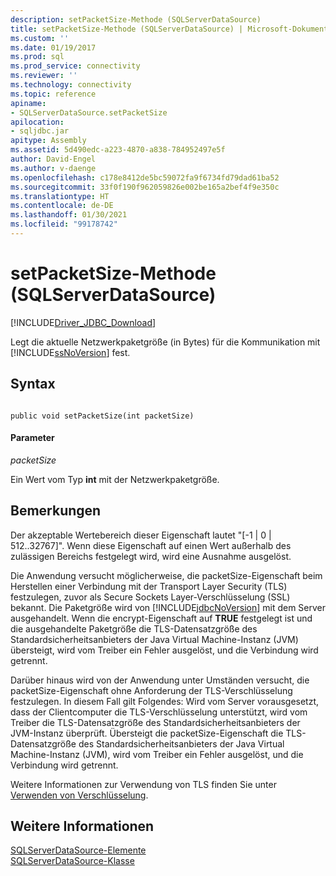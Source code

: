 ```yaml
---
description: setPacketSize-Methode (SQLServerDataSource)
title: setPacketSize-Methode (SQLServerDataSource) | Microsoft-Dokumentation
ms.custom: ''
ms.date: 01/19/2017
ms.prod: sql
ms.prod_service: connectivity
ms.reviewer: ''
ms.technology: connectivity
ms.topic: reference
apiname:
- SQLServerDataSource.setPacketSize
apilocation:
- sqljdbc.jar
apitype: Assembly
ms.assetid: 5d490edc-a223-4870-a838-784952497e5f
author: David-Engel
ms.author: v-daenge
ms.openlocfilehash: c178e8412de5bc59072fa9f6734fd79dad61ba52
ms.sourcegitcommit: 33f0f190f962059826e002be165a2bef4f9e350c
ms.translationtype: HT
ms.contentlocale: de-DE
ms.lasthandoff: 01/30/2021
ms.locfileid: "99178742"
---
```

# <a name="setpacketsize-method-sqlserverdatasource"></a>setPacketSize-Methode (SQLServerDataSource)
[!INCLUDE[Driver_JDBC_Download](../../../includes/driver_jdbc_download.md)]

  Legt die aktuelle Netzwerkpaketgröße (in Bytes) für die Kommunikation mit [!INCLUDE[ssNoVersion](../../../includes/ssnoversion-md.md)] fest.  
  
## <a name="syntax"></a>Syntax  
  
```  
  
public void setPacketSize(int packetSize)  
```  
  
#### <a name="parameters"></a>Parameter  
 *packetSize*  
  
 Ein Wert vom Typ **int** mit der Netzwerkpaketgröße.  
  
## <a name="remarks"></a>Bemerkungen  
 Der akzeptable Wertebereich dieser Eigenschaft lautet "[-1 | 0 | 512..32767]". Wenn diese Eigenschaft auf einen Wert außerhalb des zulässigen Bereichs festgelegt wird, wird eine Ausnahme ausgelöst.  
  
 Die Anwendung versucht möglicherweise, die packetSize-Eigenschaft beim Herstellen einer Verbindung mit der Transport Layer Security (TLS) festzulegen, zuvor als Secure Sockets Layer-Verschlüsselung (SSL) bekannt. Die Paketgröße wird von [!INCLUDE[jdbcNoVersion](../../../includes/jdbcnoversion_md.md)] mit dem Server ausgehandelt. Wenn die encrypt-Eigenschaft auf **TRUE** festgelegt ist und die ausgehandelte Paketgröße die TLS-Datensatzgröße des Standardsicherheitsanbieters der Java Virtual Machine-Instanz (JVM) übersteigt, wird vom Treiber ein Fehler ausgelöst, und die Verbindung wird getrennt.  
  
 Darüber hinaus wird von der Anwendung unter Umständen versucht, die packetSize-Eigenschaft ohne Anforderung der TLS-Verschlüsselung festzulegen. In diesem Fall gilt Folgendes: Wird vom Server vorausgesetzt, dass der Clientcomputer die TLS-Verschlüsselung unterstützt, wird vom Treiber die TLS-Datensatzgröße des Standardsicherheitsanbieters der JVM-Instanz überprüft. Übersteigt die packetSize-Eigenschaft die TLS-Datensatzgröße des Standardsicherheitsanbieters der Java Virtual Machine-Instanz (JVM), wird vom Treiber ein Fehler ausgelöst, und die Verbindung wird getrennt.  
  
 Weitere Informationen zur Verwendung von TLS finden Sie unter [Verwenden von Verschlüsselung](../../../connect/jdbc/using-ssl-encryption.md).  
  
## <a name="see-also"></a>Weitere Informationen  
 [SQLServerDataSource-Elemente](../../../connect/jdbc/reference/sqlserverdatasource-members.md)   
 [SQLServerDataSource-Klasse](../../../connect/jdbc/reference/sqlserverdatasource-class.md)  
  
  

